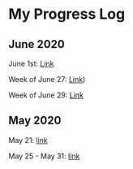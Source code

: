 # My Progress Log

## June 2020

June 1st: [Link](0601)

Week of June 27: [Link](0627))

Week of June 29: [Link](0629)

## May 2020

May 21: [link](0521)

May 25 - May 31: [link](0531)

